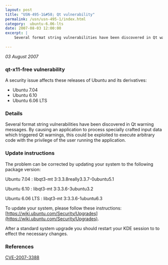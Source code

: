 ```yaml
---
layout: post
title: "USN-495-1&#58; Qt vulnerability"
permalink: /usn/usn-495-1/index.html
category:  ubuntu-6.06-lts
date: 2007-08-03 12:00:00
excerpt: |
    Several format string vulnerabilities have been discovered in Qt warning messages. By causing an application to process specially crafted input data which triggered Qt warnings, this could be exploited to execute arbitrary code with the privilege of the user running the application.
    
--- 
```

 
 

*03 August 2007*

### qt-x11-free vulnerability

A security issue affects these releases of Ubuntu and its derivatives:

* Ubuntu 7.04
* Ubuntu 6.10
* Ubuntu 6.06 LTS

### Details

Several format string vulnerabilities have been discovered in Qt warning messages. By causing an application to process specially crafted input data which triggered Qt warnings, this could be exploited to execute arbitrary code with the privilege of the user running the application.

### Update instructions

The problem can be corrected by updating your system to the following package version:

Ubuntu 7.04
 : libqt3-mt <span>3:3.3.8really3.3.7-0ubuntu5.1</span>

Ubuntu 6.10
 : libqt3-mt <span>3:3.3.6-3ubuntu3.2</span>

Ubuntu 6.06 LTS
 : libqt3-mt <span>3:3.3.6-1ubuntu6.3</span>

To update your system, please follow these instructions: [https://wiki.ubuntu.com/Security/Upgrades](https://wiki.ubuntu.com/Security/Upgrades).

After a standard system upgrade you should restart your KDE session to to effect the necessary changes.

### References

 
 [CVE-2007-3388](http://people.ubuntu.com/~ubuntu-security/cve/CVE-2007-3388)
 

